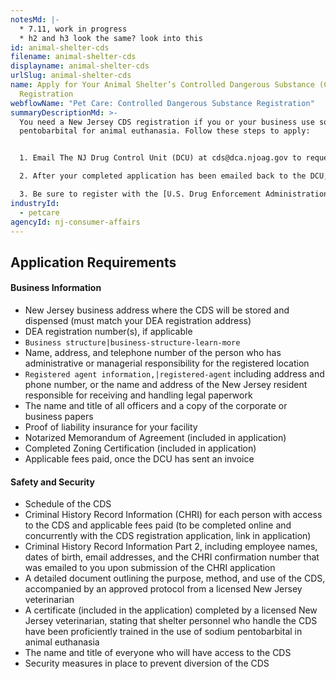 ```yaml
---
notesMd: |-
  * 7.11, work in progress
  * h2 and h3 look the same? look into this
id: animal-shelter-cds
filename: animal-shelter-cds
displayname: animal-shelter-cds
urlSlug: animal-shelter-cds
name: Apply for Your Animal Shelter’s Controlled Dangerous Substance (CDS)
  Registration
webflowName: "Pet Care: Controlled Dangerous Substance Registration"
summaryDescriptionMd: >-
  You need a New Jersey CDS registration if you or your business use sodium
  pentobarbital for animal euthanasia. Follow these steps to apply:


  1. Email The NJ Drug Control Unit (DCU) at cds@dca.njoag.gov to request the Animal Shelter CDS Registration application.

  2. After your completed application has been emailed back to the DCU, they will send you an invoice via email to pay the fee online.

  3. Be sure to register with the [U.S. Drug Enforcement Administration (DEA)](https://www.deadiversion.usdoj.gov/online_forms_apps.html) to validate your CDS registration. You will need your CDS number for this process. Email a copy of your DEA registration to [cds@dca.njoag.gov](mailto:CDS@dca.njoag.gov) within 60 days of completing your CDS registration.
industryId:
  - petcare
agencyId: nj-consumer-affairs
---
```

## Application Requirements

#### Business Information

* New Jersey business address where the CDS will be stored and dispensed (must match your DEA registration address)
* DEA registration number(s), if applicable
*    `Business structure|business-structure-learn-more` 
* Name, address, and telephone number of the person who has administrative or managerial responsibility for the registered location
*    `Registered agent information,|registered-agent` including address and phone number, or the name and address of the New Jersey resident responsible for receiving and handling legal paperwork
* The name and title of all officers and a copy of the corporate or business papers
* Proof of liability insurance for your facility 
* Notarized Memorandum of Agreement (included in application)
* Completed Zoning Certification (included in application)
* Applicable fees paid, once the DCU has sent an invoice

#### Safety and Security

* Schedule of the CDS 
* Criminal History Record Information (CHRI) for each person with access to the CDS and applicable fees paid (to be completed online and concurrently with the CDS registration application, link in application) 
* Criminal History Record Information Part 2, including employee names, dates of birth, email addresses, and the CHRI confirmation number that was emailed to you upon submission of the CHRI application 
* A detailed document outlining the purpose, method, and use of the CDS, accompanied by an approved protocol from a licensed New Jersey veterinarian
* A certificate (included in the application) completed by a licensed New Jersey veterinarian, stating that shelter personnel who handle the CDS have been proficiently trained in the use of sodium pentobarbital in animal euthanasia
* The name and title of everyone who will have access to the CDS
* Security measures in place to prevent diversion of the CDS